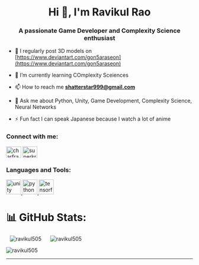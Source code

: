 <h1 align="center">Hi 👋, I'm Ravikul Rao</h1>
<h3 align="center">A passionate Game Developer and Complexity Science enthusiast</h3>

- 📝 I regularly post 3D models on [https://www.deviantart.com/gon5araseon](https://www.deviantart.com/gon5araseon)

- 🌱 I’m currently learning COmplexity Sceiences

- 📫 How to reach me **shatterstar999@gmail.com**

- 💬 Ask me about Python, Unity, Game Development, Complexity Science, Neural Networks

- ⚡ Fun fact I can speak Japanese because I watch a lot of anime



<h3 align="left">Connect with me:</h3>
<p align="left">
<a href="https://twitter.com/charfractal" target="blank"><img align="center" src="https://raw.githubusercontent.com/rahuldkjain/github-profile-readme-generator/master/src/images/icons/Social/twitter.svg" alt="charfractal" height="30" width="40" /></a>
<a href="https://discord.gg/superkritical#2306" target="blank"><img align="center" src="https://raw.githubusercontent.com/rahuldkjain/github-profile-readme-generator/master/src/images/icons/Social/discord.svg" alt="superkritical#2306" height="30" width="40" /></a>
</p>

<h3 align="left">Languages and Tools:</h3>
<p align="left">
  <a href="https://unity.com/" target="_blank">
    <img src="https://www.vectorlogo.zone/logos/unity3d/unity3d-icon.svg" alt="unity" width="40" height="40"/>
  </a>
  <a href="https://www.python.org/" target="_blank">
    <img src="https://www.vectorlogo.zone/logos/python/python-icon.svg" alt="python" width="40" height="40"/>
  </a>
  <a href="https://www.tensorflow.org/" target="_blank">
    <img src="https://www.vectorlogo.zone/logos/tensorflow/tensorflow-icon.svg" alt="tensorflow" width="40" height="40"/>
  </a>
</p>



# 📊 GitHub Stats:
<div >
  <p style="display: inline-block; margin: 0 10px;"><img align="center" src="https://github-readme-stats.vercel.app/api?username=ravikul505&show_icons=true&locale=en&theme=algolia" alt="ravikul505" /></p>
  <p style="display: inline-block; margin: 0 10px;"><img align="center" src="https://github-readme-stats.vercel.app/api/top-langs?username=ravikul505&show_icons=true&locale=en&layout=compact&theme=algolia" alt="ravikul505" /></p>
  <p><img align="center" src="https://github-readme-streak-stats.herokuapp.com/?user=ravikul505&show_icons=true&locale=en&layout=compact&theme=algolia" alt="ravikul505" /></p>
</div> 

---


<!-- Proudly created with GPRM ( https://gprm.itsvg.in ) -->
